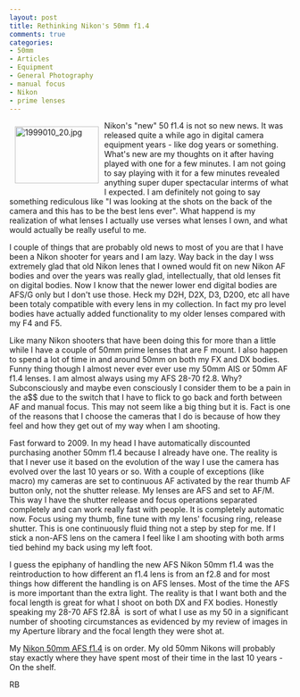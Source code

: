 ```yaml
---
layout: post
title: Rethinking Nikon's 50mm f1.4
comments: true
categories:
- 50mm
- Articles
- Equipment
- General Photography
- manual focus
- Nikon
- prime lenses
---
```

<a rel="lightbox" href="/wp-content/uploads/2009/04/1999010_20.jpg"><img title="1999010_20.jpg" src="/wp-content/uploads/2009/04/.thumbs/.1999010_20.jpg" border="0" alt="1999010_20.jpg" hspace="10" vspace="10" width="150" height="102" align="left" /></a>Nikon's "new" 50 f1.4 is not so new news. It was released quite a while ago in digital camera equipment years - like dog years or something. What's new are my thoughts on it after having played with one for a few minutes. I am not going to say playing with it for a few minutes revealed anything super duper spectacular interms of what I expected. I am definitely not going to say something rediculous like "I was looking at the shots on the back of the camera and this has to be the best lens ever". <!--more-->What happend is my realization of what lenses I actually use verses what lenses I own, and what would actually be really useful to me.

I couple of things that are probably old news to most of you are that I have been a Nikon shooter for years and I am lazy. Way back in the day I wss extremely glad that old Nikon lenes that I owned would fit on new Nikon AF bodies and over the years was really glad, intellectually, that old lenses fit on digital bodies. Now I know that the newer lower end digital bodies are AFS/G only but I don't use those. Heck my D2H, D2X, D3, D200, etc all have been totaly compatible with every lens in my collection. In fact my pro level bodies have actually added functionality to my older lenses compared with my F4 and F5.

Like many Nikon shooters that have been doing this for more than a little while I have a couple of 50mm prime lenses that are F mount. I also happen to spend a lot of time in and around 50mm on both my FX and DX bodies. Funny thing though I almost never ever ever use my 50mm AIS or 50mm AF f1.4 lenses. I am almost always using my AFS 28-70 f2.8. Why? Subconsciously and maybe even consciously I consider them to be a pain in the a$$ due to the switch that I have to flick to go back and forth between AF and manual focus. This may not seem like a big thing but it is. Fact is one of the reasons that I choose the cameras that I do is because of how they feel and how they get out of my way when I am shooting.

Fast forward to 2009. In my head I have automatically discounted purchasing another 50mm f1.4 because I already have one. The reality is that I never use it based on the evolution of the way I use the camera has evolved over the last 10 years or so. With a couple of exceptions (like macro) my cameras are set to continuous AF activated by the rear thumb AF button only, not the shutter release. My lenses are AFS and set to AF/M. This way I have the shutter release and focus operations separated completely and can work really fast with people. It is completely automatic now. Focus using my thumb, fine tune with my lens' focusing ring, release shutter. This is one continuously fluid thing not a step by step for me. If I stick a non-AFS lens on the camera I feel like I am shooting with both arms tied behind my back using my left foot.

I guess the epiphany of handling the new AFS Nikon 50mm f1.4 was the reintroduction to how different an f1.4 lens is from an f2.8 and for most things how different the handling is on AFS lenses. Most of the time the AFS is more important than the extra light. The reality is that I want both and the focal length is great for what I shoot on both DX and FX bodies. Honestly speaking my 28-70 AFS f2.8Â  is sort of what I use as my 50 in a significant number of shooting circumstances as evidenced by my review of images in my Aperture library and the focal length they were shot at.

My <a href="http://www.bhphotovideo.com/c/product/585343-GREY/Nikon_2180_AF_S_Nikkor_50mm_f_1_4G.html/BI/4674/KBID/5184">Nikon 50mm AFS f1.4</a> is on order. My old 50mm Nikons will probably stay exactly where they have spent most of their time in the last 10 years - On the shelf.

RB
